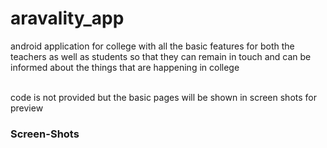 # aravality_app

<style>
  .images_prev{
    display: flex;
    flex-direction: column; /* Arrange items vertically */
  }
</style>

android application for college with all the basic features for both the teachers as well as students so that they can remain in touch and can be informed about the things that are happening in college 

<br> code is not provided but the basic pages will be shown in screen shots for preview <br>

<h3>Screen-Shots</h3>
<div class="images_prev">
<img src="">
<img src="">
